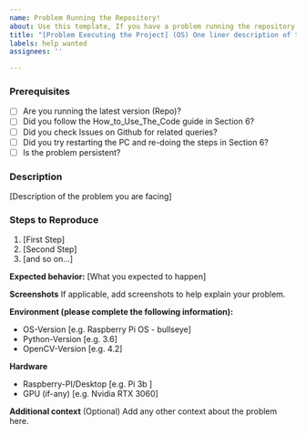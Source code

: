 ```yaml
---
name: Problem Running the Repository!
about: Use this template, If you have a problem running the repository.
title: "[Problem Executing the Project] (OS) One liner description of the issue."
labels: help wanted
assignees: ''

---
```


### Prerequisites

* [ ] Are you running the latest version (Repo)?
* [ ] Did you follow the How_to_Use_The_Code guide in Section 6?
* [ ] Did you check Issues on Github for related queries?
* [ ] Did you try restarting the PC and re-doing the steps in Section 6?
* [ ] Is the problem persistent?

### Description

[Description of the problem you are facing]

### Steps to Reproduce

1. [First Step]
2. [Second Step]
3. [and so on...]

**Expected behavior:** [What you expected to happen]

**Screenshots**
If applicable, add screenshots to help explain your problem.

**Environment (please complete the following information):**
 - OS-Version [e.g. Raspberry Pi OS - bullseye]
 - Python-Version [e.g. 3.6]
 - OpenCV-Version [e.g. 4.2]

**Hardware**
- Raspberry-PI/Desktop [e.g. Pi 3b ]
- GPU (if-any) [e.g. Nvidia RTX 3060]

**Additional context** (Optional)
Add any other context about the problem here.
